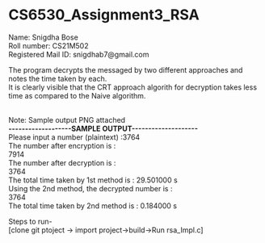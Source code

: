 # CS6530_Assignment3_RSA
<p>
Name: Snigdha Bose</br>
Roll number: CS21M502</br>
Registered Mail ID: snigdhab7@gmail.com</br>
</p>
The program decrypts the messaged by two different approaches and notes the time taken by each.</br>
It is clearly visible that the CRT approach algorith for decryption takes less time as compared to the Naive algorithm.
<p>
<br>Note: Sample output PNG attached</br>
<b>-------------------SAMPLE OUTPUT--------------------</b> </br>
Please input a number (plaintext) :3764</br>
The number after encryption is :</br>
7914</br>
The number after decryption is :</br>
3764</br>
The total time taken by 1st method is : 29.501000 s</br>
Using the 2nd method, the decrypted number is :</br>
3764</br>
The total time taken by 2nd method is : 0.184000 s</br>
</p>

Steps to run-</br>
[clone git ptoject -> import project->build->Run rsa_Impl.c]
